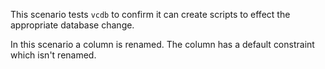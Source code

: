 This scenario tests `vcdb` to confirm it can create scripts to effect the appropriate database change.

In this scenario a column is renamed. The column has a default constraint which isn't renamed.